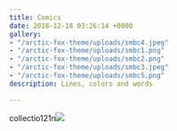 ```yaml
---
title: Comics
date: 2018-12-18 03:26:14 +0000
gallery:
- "/arctic-fox-theme/uploads/smbc4.jpeg"
- "/arctic-fox-theme/uploads/smbc1.png"
- "/arctic-fox-theme/uploads/smbc2.png"
- "/arctic-fox-theme/uploads/smbc3.jpeg"
- "/arctic-fox-theme/uploads/smbc5.png"
description: Lines, colors and words

---
```

collectio121n![](/arctic-fox-theme/uploads/smbc5.png)